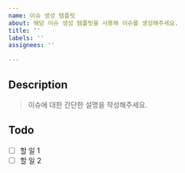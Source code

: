 ```yaml
---
name: 이슈 생성 템플릿
about: 해당 이슈 생성 템플릿을 사용해 이슈를 생성해주세요.
title: ''
labels: ''
assignees: ''

---
```


## Description
> 이슈에 대한 간단한 설명을 작성해주세요.

## Todo
- [ ] 할 일 1
- [ ] 할 일 2
